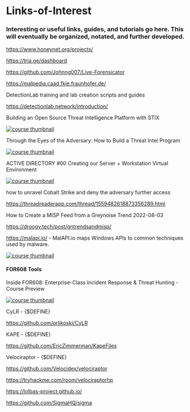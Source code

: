 # Links-of-Interest
### Interesting or useful links, guides, and tutorials go here. This will eventually be organized, notated, and further developed. 


https://www.honeynet.org/projects/ 

https://tria.ge/dashboard

https://github.com/Johnng007/Live-Forensicator

https://malpedia.caad.fkie.fraunhofer.de/

DetectionLab training and lab creation scripts and guides

https://detectionlab.network/introduction/

Building an Open Source Threat Intelligence Platform with STIX

[![course thumbnail](https://img.youtube.com/vi/xuiYorG8-1Q/hqdefault.jpg)](https://www.youtube.com/watch?v=xuiYorG8-1Q)

Through the Eyes of the Adversary: How to Build a Threat Intel Program

[![course thumbnail](https://img.youtube.com/vi/-48H9AOog7g/hqdefault.jpg)](https://www.youtube.com/watch?v=-48H9AOog7g)

ACTIVE DIRECTORY #00 Creating our Server + Workstation Virtual Environment

[![course thumbnail](https://img.youtube.com/vi/pKtDQtsubio/hqdefault.jpg)](https://www.youtube.com/watch?v=pKtDQtsubio)


how to unravel Cobalt Strike and deny the adversary further access

https://threadreaderapp.com/thread/1559482618873356289.html

How to Create a MISP Feed from a Greynoise Trend 2022-08-03

https://droogy.tech/post/gntrendsandmisp/

https://malapi.io/ - MalAPI.io maps Windows APIs to common techniques used by malware.

[![course thumbnail](https://img.youtube.com/vi/ECuqb5Tv9qI/hqdefault.jpg)](https://www.youtube.com/watch?v=ECuqb5Tv9qI)


#### FOR608 Tools

Inside FOR608: Enterprise-Class Incident Response & Threat Hunting - Course Preview

[![course thumbnail](https://img.youtube.com/vi/3hDrPTTGEAU/hqdefault.jpg)](https://www.youtube.com/watch?v=3hDrPTTGEAU)

CyLR - {$DEFINE}

https://github.com/orlikoski/CyLR

KAPE - {$DEFINE}

https://github.com/EricZimmerman/KapeFiles

Velociraptor - {$DEFINE}

https://github.com/Velocidex/velociraptor

https://tryhackme.com/room/velociraptorhp



https://lolbas-project.github.io/

https://github.com/SigmaHQ/sigma


[//]: # (notes: use "- {$DEFINE}" appended to a title to notate the need to come back at a later date and write a small summary of the tool)
